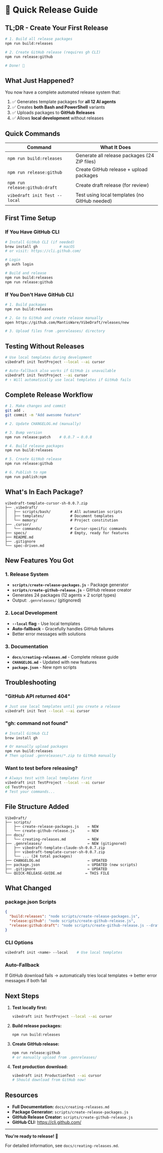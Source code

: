 # 🚀 Quick Release Guide

## TL;DR - Create Your First Release

```bash
# 1. Build all release packages
npm run build:releases

# 2. Create GitHub release (requires gh CLI)
npm run release:github

# Done! 🎉
```

## What Just Happened?

You now have a complete automated release system that:

1. ✅ Generates template packages for **all 12 AI agents**
2. ✅ Creates **both Bash and PowerShell** variants
3. ✅ Uploads packages to **GitHub Releases**
4. ✅ Allows **local development** without releases

## Quick Commands

| Command | What It Does |
|---------|-------------|
| `npm run build:releases` | Generate all release packages (24 ZIP files) |
| `npm run release:github` | Create GitHub release + upload packages |
| `npm run release:github:draft` | Create draft release (for review) |
| `vibedraft init Test --local` | Test using local templates (no GitHub needed) |

## First Time Setup

### If You Have GitHub CLI

```bash
# Install GitHub CLI (if needed)
brew install gh          # macOS
# or visit: https://cli.github.com/

# Login
gh auth login

# Build and release
npm run build:releases
npm run release:github
```

### If You Don't Have GitHub CLI

```bash
# 1. Build packages
npm run build:releases

# 2. Go to GitHub and create release manually
open https://github.com/MantisWare/VibeDraft/releases/new

# 3. Upload files from .genreleases/ directory
```

## Testing Without Releases

```bash
# Use local templates during development
vibedraft init TestProject --local --ai cursor

# Auto-fallback also works if GitHub is unavailable
vibedraft init TestProject --ai cursor
# ↑ Will automatically use local templates if GitHub fails
```

## Complete Release Workflow

```bash
# 1. Make changes and commit
git add .
git commit -m "Add awesome feature"

# 2. Update CHANGELOG.md (manually)

# 3. Bump version
npm run release:patch    # 0.0.7 → 0.0.8

# 4. Build release packages
npm run build:releases

# 5. Create GitHub release
npm run release:github

# 6. Publish to npm
npm run publish:npm
```

## What's In Each Package?

```
vibedraft-template-cursor-sh-0.0.7.zip
├── .vibedraft/
│   ├── scripts/bash/         # All automation scripts
│   ├── templates/            # Document templates
│   └── memory/               # Project constitution
├── .cursor/
│   └── commands/             # Cursor-specific commands
├── specs/                    # Empty, ready for features
├── README.md
├── .gitignore
└── spec-driven.md
```

## New Features You Got

### 1. Release System
- **`scripts/create-release-packages.js`** - Package generator
- **`scripts/create-github-release.js`** - GitHub release creator
- Generates 24 packages (12 agents × 2 script types)
- Output: `.genreleases/` (gitignored)

### 2. Local Development
- **`--local` flag** - Use local templates
- **Auto-fallback** - Gracefully handles GitHub failures
- Better error messages with solutions

### 3. Documentation
- **`docs/creating-releases.md`** - Complete release guide
- **`CHANGELOG.md`** - Updated with new features
- **`package.json`** - New npm scripts

## Troubleshooting

### "GitHub API returned 404"
```bash
# Just use local templates until you create a release
vibedraft init Test --local --ai cursor
```

### "gh: command not found"
```bash
# Install GitHub CLI
brew install gh

# Or manually upload packages
npm run build:releases
# Then upload .genreleases/*.zip to GitHub manually
```

### Want to test before releasing?
```bash
# Always test with local templates first
vibedraft init TestProject --local --ai cursor
cd TestProject
# Test your commands...
```

## File Structure Added

```
VibeDraft/
├── scripts/
│   ├── create-release-packages.js    ← NEW
│   └── create-github-release.js      ← NEW
├── docs/
│   └── creating-releases.md          ← NEW
├── .genreleases/                     ← NEW (gitignored)
│   ├── vibedraft-template-claude-sh-0.0.7.zip
│   ├── vibedraft-template-cursor-sh-0.0.7.zip
│   └── ... (24 total packages)
├── CHANGELOG.md                      ← UPDATED
├── package.json                      ← UPDATED (new scripts)
├── .gitignore                        ← UPDATED
└── QUICK-RELEASE-GUIDE.md           ← THIS FILE
```

## What Changed

### package.json Scripts
```json
{
  "build:releases": "node scripts/create-release-packages.js",
  "release:github": "node scripts/create-github-release.js",
  "release:github:draft": "node scripts/create-github-release.js --draft"
}
```

### CLI Options
```bash
vibedraft init <name> --local    # Use local templates
```

### Auto-Fallback
If GitHub download fails → automatically tries local templates → better error messages if both fail

## Next Steps

1. **Test locally first:**
   ```bash
   vibedraft init TestProject --local --ai cursor
   ```

2. **Build release packages:**
   ```bash
   npm run build:releases
   ```

3. **Create GitHub release:**
   ```bash
   npm run release:github
   # or manually upload from .genreleases/
   ```

4. **Test production download:**
   ```bash
   vibedraft init ProductionTest --ai cursor
   # Should download from GitHub now!
   ```

## Resources

- **Full Documentation:** `docs/creating-releases.md`
- **Package Generator:** `scripts/create-release-packages.js`
- **GitHub Release Creator:** `scripts/create-github-release.js`
- **GitHub CLI:** https://cli.github.com/

---

**You're ready to release! 🎉**

For detailed information, see `docs/creating-releases.md`.

